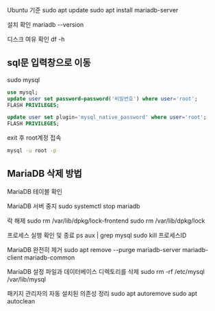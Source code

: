 Ubuntu 기준
sudo apt update
sudo apt install mariadb-server

설치 확인
mariadb --version

디스크 여유 확인
df -h

## sql문 입력창으로 이동

sudo mysql

```sql
use mysql;
update user set password=password('비밀번호') where user='root';
FLASH PRIVILEGES;

update user set plugin='mysql_native_password' where user='root';
FLASH PRIVILEGES;
```

exit 후 root계정 접속

```bash
mysql -u root -p
```

## MariaDB 삭제 방법

MariaDB 테이블 확인

MariaDB 서버 중지
sudo systemctl stop mariadb

락 해제
sudo rm /var/lib/dpkg/lock-frontend
sudo rm /var/lib/dpkg/lock

프로세스 실행 확인 및 종료
ps aux | grep mysql
sudo kill 프로세스ID

MariaDB 완전히 제거
sudo apt remove --purge mariadb-server mariadb-client mariadb-common

MariaDB 설정 파일과 데이터베이스 디렉토리를 삭제
sudo rm -rf /etc/mysql /var/lib/mysql

패키지 관리자의 자동 설치된 의존성 정리
sudo apt autoremove
sudo apt autoclean


